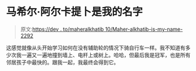 # 马希尔·阿尔卡提卜是我的名字

> 原文:[https://dev . to/maheralkhatib 10/Maher-alkhatib-is-my-name-2292](https://dev.to/maheralkhatib10/maher-alkhatib-is-my-name-2292)

这感觉就像从头开始学习如何在没有辅助轮的情况下骑自行车一样。我不知道有多少次我一遍又一遍地撞到墙上、电杆上或树上。哈哈，但最后我是冠军，也是所有邻居孩子中最快的。跟我一起，我最终会得到它。